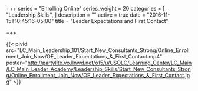 +++
series = "Enrolling Online"
series_weight = 20
categories = [
  "Leadership Skills",
]
description = ""
active = true
date = "2016-11-15T10:45:16-05:00"
title = "Leader Expectations and First Contact"

+++

{{< plvid src="LC_Main_Leadership_101/Start_New_Consultants_Strong/Online_Enrollment_Join_Now/OE_Leader_Expectations_&_First_Contact.mp4" poster="http://partylite.vo.llnwd.net/o15/u/USOLC/Learning_Center/LC_Main/LC_Main_Leader_Academy/Leadership_Skills/Start_New_Consultants_Strong/Online_Enrollment_Join_Now/OE_Leader_Expectations_&_First_Contact.jpg" >}}
